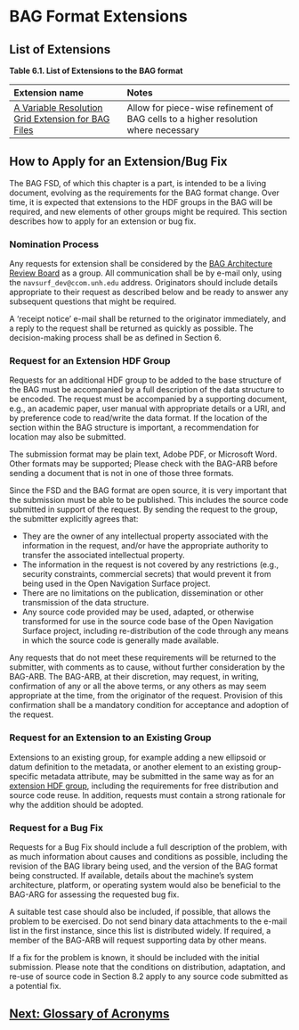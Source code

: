 # BAG Format Extensions

## List of Extensions

**Table 6.1. List of Extensions to the BAG format**

| Extension name                                                                | Notes                                                                               |
|:------------------------------------------------------------------------------|:------------------------------------------------------------------------------------|
| [A Variable Resolution Grid Extension for BAG Files](FSD-Extension-VRGrid.md) | Allow for piece-wise refinement of BAG cells to a higher resolution where necessary |


## How to Apply for an Extension/Bug Fix

The BAG FSD, of which this chapter is a part, is intended to be a living document, evolving as the requirements for the BAG format change. Over time, it is expected that extensions to the HDF groups in the BAG will be required, and new elements of other groups might be required. This section describes how to apply for an extension or bug fix.

### Nomination Process

Any requests for extension shall be considered by the [BAG Architecture Review Board](FSD-BAGARB.md) as a group.  All communication shall be by e-mail only, using the ``navsurf_dev@ccom.unh.edu`` address. Originators should include details appropriate to their request as described below and be ready to answer any subsequent questions that might be required.

A ‘receipt notice’ e-mail shall be returned to the originator immediately, and a reply to the request shall be returned as quickly as possible. The decision-making process shall be as defined in Section 6.

### Request for an Extension HDF Group

Requests for an additional HDF group to be added to the base structure of the BAG must be accompanied by a full description of the data structure to be encoded. The request must be accompanied by a supporting document, e.g., an academic paper, user manual with appropriate details or a URI, and by preference code to read/write the data format. If the location of the section within the BAG structure is important, a recommendation for location may also be submitted.

The submission format may be plain text, Adobe PDF, or Microsoft Word. Other formats may be supported; Please check with the BAG-ARB before sending a document that is not in one of those three formats.

Since the FSD and the BAG format are open source, it is very important that the submission must be able to be published. This includes the source code submitted in support of the request. By sending the request to the group, the submitter explicitly agrees that:

*    They are the owner of any intellectual property associated with the information in the request, and/or have the appropriate authority to transfer the associated intellectual property.
*    The information in the request is not covered by any restrictions (e.g., security constraints, commercial secrets) that would prevent it from being used in the Open Navigation Surface project.
*    There are no limitations on the publication, dissemination or other transmission of the data structure.
*    Any source code provided may be used, adapted, or otherwise transformed for use in the source code base of the Open Navigation Surface project, including re-distribution of the code through any means in which the source code is generally made available.

Any requests that do not meet these requirements will be returned to the submitter, with comments as to cause, without further consideration by the BAG-ARB. The BAG-ARB, at their discretion, may request, in writing, confirmation of any or all the above terms, or any others as may seem appropriate at the time, from the originator of the request. Provision of this confirmation shall be a mandatory condition for acceptance and adoption of the request.

### Request for an Extension to an Existing Group

Extensions to an existing group, for example adding a new ellipsoid or datum definition to the metadata, or another element to an existing group-specific metadata attribute, may be submitted in the same way as for an [extension HDF group](FSD-Extensions.md#request-for-an-extension-hdf-group), including the requirements for free distribution and source code reuse. In addition, requests must contain a strong rationale for why the addition should be adopted.

### Request for a Bug Fix

Requests for a Bug Fix should include a full description of the problem, with as much information about causes and conditions as possible, including the revision of the BAG library being used, and the version of the BAG format being constructed. If available, details about the machine’s system architecture, platform, or operating system would also be beneficial to the BAG-ARG for assessing the requested bug fix.

A suitable test case should also be included, if possible, that allows the problem to be exercised. Do not send binary data attachments to the e-mail list in the first instance, since this list is distributed widely. If required, a member of the BAG-ARB will request supporting data by other means.

If a fix for the problem is known, it should be included with the initial submission. Please note that the conditions on distribution, adaptation, and re-use of source code in Section 8.2 apply to any source code submitted as a potential fix.

## [Next: Glossary of Acronyms](FSD-Glossary.md)